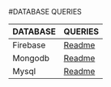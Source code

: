 #DATABASE QUERIES

DATABASE | QUERIES
------------ | -------------
Firebase | [Readme](http://google.com)
Mongodb | [Readme](http://google.com)
Mysql | [Readme](http://google.com)